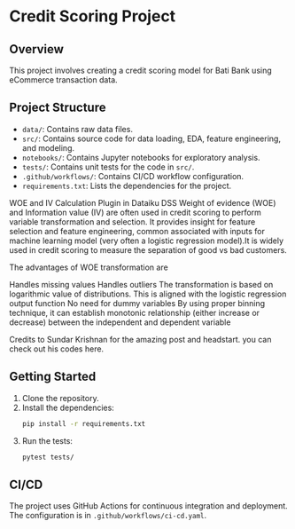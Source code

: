 # Credit Scoring Project

## Overview

This project involves creating a credit scoring model for Bati Bank using eCommerce transaction data.

## Project Structure

- `data/`: Contains raw data files.
- `src/`: Contains source code for data loading, EDA, feature engineering, and modeling.
- `notebooks/`: Contains Jupyter notebooks for exploratory analysis.
- `tests/`: Contains unit tests for the code in `src/`.
- `.github/workflows/`: Contains CI/CD workflow configuration.
- `requirements.txt`: Lists the dependencies for the project.

WOE and IV Calculation Plugin in Dataiku DSS
Weight of evidence (WOE) and Information value (IV) are often used in credit scoring to perform variable transformation and selection. It provides insight for feature selection and feature engineering, common associated with inputs for machine learning model (very often a logistic regression model).It is widely used in credit scoring to measure the separation of good vs bad customers.

The advantages of WOE transformation are

Handles missing values Handles outliers The transformation is based on logarithmic value of distributions. This is aligned with the logistic regression output function No need for dummy variables By using proper binning technique, it can establish monotonic relationship (either increase or decrease) between the independent and dependent variable

Credits to Sundar Krishnan for the amazing post and headstart. you can check out his codes here.

## Getting Started

1. Clone the repository.
2. Install the dependencies:
   ```bash
   pip install -r requirements.txt
   ```
3. Run the tests:
   ```bash
   pytest tests/
   ```

## CI/CD

The project uses GitHub Actions for continuous integration and deployment. The configuration is in `.github/workflows/ci-cd.yaml`.
